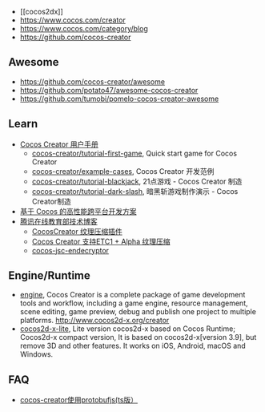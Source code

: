 - [[cocos2dx]]
- https://www.cocos.com/creator
- https://www.cocos.com/category/blog
- https://github.com/cocos-creator



## Awesome
- https://github.com/cocos-creator/awesome
- https://github.com/potato47/awesome-cocos-creator
- https://github.com/tumobi/pomelo-cocos-creator-awesome



## Learn
- [Cocos Creator 用户手册](https://docs.cocos.com/creator/manual/zh/)
  - [cocos-creator/tutorial-first-game](https://github.com/cocos-creator/tutorial-first-game), Quick start game for Cocos Creator
  - [cocos-creator/example-cases](https://github.com/cocos-creator/example-cases), Cocos Creator 开发范例
  - [cocos-creator/tutorial-blackjack](https://github.com/cocos-creator/tutorial-blackjack), 21点游戏 - Cocos Creator 制造
  - [cocos-creator/tutorial-dark-slash](https://github.com/cocos-creator/tutorial-dark-slash), 暗黑斩游戏制作演示 - Cocos Creator制造
- [基于 Cocos 的高性能跨平台开发方案](https://www.hahack.com/codes/cocos-based-high-performance-cross-platform-app-developing/)
- [腾讯在线教育部技术博客](https://oedx.github.io/)
  - [CocosCreator 纹理压缩插件](https://github.com/OEDx/ccc-texturecompression)
  - [Cocos Creator 支持ETC1 + Alpha 纹理压缩](https://oedx.github.io/2019/05/15/cocos-creator-support-etc1-alpha/)
  - [cocos-jsc-endecryptor](https://github.com/OEDx/cocos-jsc-endecryptor)



## Engine/Runtime
- [engine](https://github.com/cocos-creator/engine), Cocos Creator is a complete package of game development tools and workflow, including a game engine, resource management, scene editing, game preview, debug and publish one project to multiple platforms. http://www.cocos2d-x.org/creator
- [cocos2d-x-lite](https://github.com/cocos-creator/cocos2d-x-lite), Lite version cocos2d-x based on Cocos Runtime; Cocos2d-x compact version, It is based on cocos2d-x[version 3.9], but remove 3D and other features. It works on iOS, Android, macOS and Windows.



## FAQ
- [cocos-creator使用protobufjs(ts版）](https://forum.cocos.org/t/cocos-creator-protobufjs-ts/47687)
